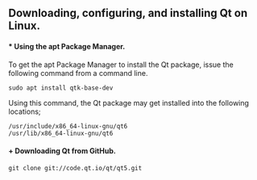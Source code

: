 ## Downloading, configuring, and installing Qt on Linux.


#### * Using the apt Package Manager.

To get the apt Package Manager to install the Qt package, issue the following
command from a command line.

```
sudo apt install qtk-base-dev
```

Using this command, the Qt package may get installed into the following locations;

```
/usr/include/x86_64-linux-gnu/qt6
/usr/lib/x86_64-linux-gnu/qt6
```


#### + Downloading Qt from GitHub.

````
git clone git://code.qt.io/qt/qt5.git
````